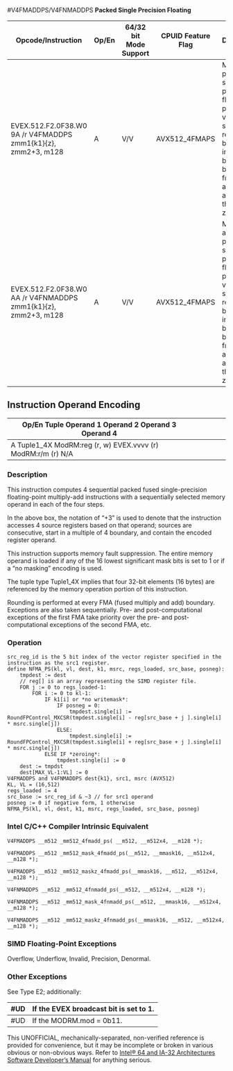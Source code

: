 #V4FMADDPS/V4FNMADDPS
**Packed Single Precision Floating**

| Opcode/Instruction                                             | Op/En | 64/32 bit Mode Support | CPUID Feature Flag | Description                                                                                                                                                           |
| -------------------------------------------------------------- | ----- | ---------------------- | ------------------ | --------------------------------------------------------------------------------------------------------------------------------------------------------------------- |
| EVEX.512.F2.0F38.W0 9A /r V4FMADDPS zmm1{k1}{z}, zmm2+3, m128  | A     | V/V                    | AVX512_4FMAPS      | Multiply packed single-precision floating-point values from source register block indicated by zmm2 by values from m128 and accumulate the result in zmm1.            |
| EVEX.512.F2.0F38.W0 AA /r V4FNMADDPS zmm1{k1}{z}, zmm2+3, m128 | A     | V/V                    | AVX512_4FMAPS      | Multiply and negate packed single-precision floating-point values from source register block indicated by zmm2 by values from m128 and accumulate the result in zmm1. |

## Instruction Operand Encoding

| Op/En Tuple Operand 1 Operand 2 Operand 3 Operand 4          |     |     |     |     |     |
| ------------------------------------------------------------ | --- | --- | --- | --- | --- |
| A Tuple1_4X ModRM:reg (r, w) EVEX.vvvv (r) ModRM:r/m (r) N/A |     |     |     |     |     |

### Description

This instruction computes 4 sequential packed fused single-precision floating-point multiply-add instructions with a sequentially selected memory operand in each of the four steps.

In the above box, the notation of “+3” is used to denote that the instruction accesses 4 source registers based on that operand; sources are consecutive, start in a multiple of 4 boundary, and contain the encoded register operand.

This instruction supports memory fault suppression. The entire memory operand is loaded if any of the 16 lowest significant mask bits is set to 1 or if a “no masking” encoding is used.

The tuple type Tuple1_4X implies that four 32-bit elements (16 bytes) are referenced by the memory operation portion of this instruction.

Rounding is performed at every FMA (fused multiply and add) boundary. Exceptions are also taken sequentially. Pre- and post-computational exceptions of the first FMA take priority over the pre- and post-computational exceptions of the second FMA, etc.

### Operation

```
src_reg_id is the 5 bit index of the vector register specified in the instruction as the src1 register.
define NFMA_PS(kl, vl, dest, k1, msrc, regs_loaded, src_base, posneg):
    tmpdest := dest
    // reg[] is an array representing the SIMD register file.
    FOR j := 0 to regs_loaded-1:
        FOR i := 0 to kl-1:
            IF k1[i] or *no writemask*:
                IF posneg = 0:
                    tmpdest.single[i] := RoundFPControl_MXCSR(tmpdest.single[i] - reg[src_base + j ].single[i] * msrc.single[j])
                ELSE:
                    tmpdest.single[i] := RoundFPControl_MXCSR(tmpdest.single[i] + reg[src_base + j ].single[i] * msrc.single[j])
            ELSE IF *zeroing*:
                tmpdest.single[i] := 0
    dest := tmpdst
    dest[MAX_VL-1:VL] := 0
V4FMADDPS and V4FNMADDPS dest{k1}, src1, msrc (AVX512)
KL, VL = (16,512)
regs_loaded := 4
src_base := src_reg_id & ~3 // for src1 operand
posneg := 0 if negative form, 1 otherwise
NFMA_PS(kl, vl, dest, k1, msrc, regs_loaded, src_base, posneg)

```

### Intel C/C++ Compiler Intrinsic Equivalent

```
V4FMADDPS __m512 _mm512_4fmadd_ps( __m512, __m512x4, __m128 *);

```

```
V4FMADDPS __m512 _mm512_mask_4fmadd_ps(__m512, __mmask16, __m512x4, __m128 *);

```

```
V4FMADDPS __m512 _mm512_maskz_4fmadd_ps(__mmask16, __m512, __m512x4, __m128 *);

```

```
V4FNMADDPS __m512 _mm512_4fnmadd_ps(__m512, __m512x4, __m128 *);

```

```
V4FNMADDPS __m512 _mm512_mask_4fnmadd_ps(__m512, __mmask16, __m512x4, __m128 *);

```

```
V4FNMADDPS __m512 _mm512_maskz_4fnmadd_ps(__mmask16, __m512, __m512x4, __m128 *);

```

### SIMD Floating-Point Exceptions

Overflow, Underflow, Invalid, Precision, Denormal.

### Other Exceptions

See Type E2; additionally:

| #​​​UD | If the EVEX broadcast bit is set to 1. |
| ------ | -------------------------------------- |
| #​​​UD | If the MODRM.mod = 0b11.               |

This UNOFFICIAL, mechanically-separated, non-verified reference is provided for convenience, but it may be
incomplete or broken in various obvious or non-obvious
ways. Refer to [Intel® 64 and IA-32 Architectures Software Developer’s Manual](https://software.intel.com/en-us/download/intel-64-and-ia-32-architectures-sdm-combined-volumes-1-2a-2b-2c-2d-3a-3b-3c-3d-and-4) for anything serious.
